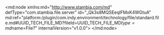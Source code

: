 <?xml version="1.0" encoding="UTF-8"?>
<md:node xmlns:md="http://www.stambia.com/md" defType="com.stambia.file.server" id="_Qk3s8MQSEeqlFMxK4WGtuA" md:ref="platform:/plugin/com.indy.environment/technology/file/standard.file.md#UUID_TECH_FILE_MD?fileId=UUID_TECH_FILE_MD$type=md$name=File?" internalVersion="v1.0.0">
  <node defType="com.stambia.file.directory" id="_Qk3s8cQSEeqlFMxK4WGtuA" name="humanResource_folder">
    <attribute defType="com.stambia.file.directory.path" id="_Qk3s8sQSEeqlFMxK4WGtuA" value="%{env:workspace_loc}%/Training/Files_Out/humanResource"/>
    <node defType="com.stambia.file.file" id="_Qk3s88QSEeqlFMxK4WGtuA" name="employeeList2">
      <attribute defType="com.stambia.file.file.type" id="_Qk3s9MQSEeqlFMxK4WGtuA" value="DELIMITED"/>
      <attribute defType="com.stambia.file.file.charsetName" id="_Qk3s9cQSEeqlFMxK4WGtuA"/>
      <attribute defType="com.stambia.file.file.lineSeparator" id="_Qk3s9sQSEeqlFMxK4WGtuA" value="0D0A"/>
      <attribute defType="com.stambia.file.file.fieldSeparator" id="_Qk3s98QSEeqlFMxK4WGtuA" value="3B"/>
      <attribute defType="com.stambia.file.file.stringDelimiter" id="_Qk3s-MQSEeqlFMxK4WGtuA"/>
      <attribute defType="com.stambia.file.file.decimalSeparator" id="_Qk3s-cQSEeqlFMxK4WGtuA" value="2E"/>
      <attribute defType="com.stambia.file.file.lineToSkip" id="_Qk3s-sQSEeqlFMxK4WGtuA" value="0"/>
      <attribute defType="com.stambia.file.file.lastLineToSkip" id="_Qk3s-8QSEeqlFMxK4WGtuA" value="0"/>
      <attribute defType="com.stambia.file.file.header" id="_Qk3s_MQSEeqlFMxK4WGtuA" value="1"/>
      <attribute defType="com.stambia.file.file.physicalName" id="_Qk4T0MQSEeqlFMxK4WGtuA" value="employeeList2.csv"/>
      <node defType="com.stambia.file.field" id="_Qk4T0cQSEeqlFMxK4WGtuA" name="HIERARCHY_MATRICULE_NUMBER" position="9">
        <attribute defType="com.stambia.file.field.size" id="_Qk4T0sQSEeqlFMxK4WGtuA" value="500"/>
        <attribute defType="com.stambia.file.field.type" id="_Qk4T08QSEeqlFMxK4WGtuA" value="String"/>
        <attribute defType="com.stambia.file.field.physicalName" id="_Qk4T1MQSEeqlFMxK4WGtuA" value="HIERARCHY_MATRICULE_NUMBER"/>
      </node>
      <node defType="com.stambia.file.field" id="_Qk4T1cQSEeqlFMxK4WGtuA" name="HIERARCHY_LEVEL" position="5">
        <attribute defType="com.stambia.file.field.size" id="_Qk4T1sQSEeqlFMxK4WGtuA" value="12"/>
        <attribute defType="com.stambia.file.field.type" id="_Qk4T18QSEeqlFMxK4WGtuA" value="Numeric"/>
        <attribute defType="com.stambia.file.field.physicalName" id="_Qk4T2MQSEeqlFMxK4WGtuA" value="HIERARCHY_LEVEL"/>
      </node>
      <node defType="com.stambia.file.field" id="_Qk4T2cQSEeqlFMxK4WGtuA" name="MATRICULE_NUMBER" position="1">
        <attribute defType="com.stambia.file.field.size" id="_Qk4T2sQSEeqlFMxK4WGtuA" value="12"/>
        <attribute defType="com.stambia.file.field.type" id="_Qk4T28QSEeqlFMxK4WGtuA" value="String"/>
        <attribute defType="com.stambia.file.field.physicalName" id="_Qk4T3MQSEeqlFMxK4WGtuA" value="MATRICULE_NUMBER"/>
      </node>
      <node defType="com.stambia.file.field" id="_Qk4T3cQSEeqlFMxK4WGtuA" name="SUPERVISOR_MATRICULE_NUMBER" position="4">
        <attribute defType="com.stambia.file.field.size" id="_Qk4T3sQSEeqlFMxK4WGtuA" value="12"/>
        <attribute defType="com.stambia.file.field.type" id="_Qk4T38QSEeqlFMxK4WGtuA" value="String"/>
        <attribute defType="com.stambia.file.field.physicalName" id="_Qk4T4MQSEeqlFMxK4WGtuA" value="SUPERVISOR_MATRICULE_NUMBER"/>
      </node>
      <node defType="com.stambia.file.field" id="_Qk4T4cQSEeqlFMxK4WGtuA" name="LASTNAME" position="3">
        <attribute defType="com.stambia.file.field.size" id="_Qk4T4sQSEeqlFMxK4WGtuA" value="59"/>
        <attribute defType="com.stambia.file.field.type" id="_Qk4T48QSEeqlFMxK4WGtuA" value="String"/>
        <attribute defType="com.stambia.file.field.physicalName" id="_Qk4T5MQSEeqlFMxK4WGtuA" value="LASTNAME"/>
      </node>
      <node defType="com.stambia.file.field" id="_Qk4T5cQSEeqlFMxK4WGtuA" name="HIERARCHY_NAME" position="8">
        <attribute defType="com.stambia.file.field.size" id="_Qk4T5sQSEeqlFMxK4WGtuA" value="83"/>
        <attribute defType="com.stambia.file.field.type" id="_Qk4T58QSEeqlFMxK4WGtuA" value="String"/>
        <attribute defType="com.stambia.file.field.physicalName" id="_Qk4T6MQSEeqlFMxK4WGtuA" value="HIERARCHY_NAME"/>
      </node>
      <node defType="com.stambia.file.field" id="_Qk4T6cQSEeqlFMxK4WGtuA" name="FIRSTNAME" position="2">
        <attribute defType="com.stambia.file.field.size" id="_Qk4T6sQSEeqlFMxK4WGtuA" value="58"/>
        <attribute defType="com.stambia.file.field.type" id="_Qk4T68QSEeqlFMxK4WGtuA" value="String"/>
        <attribute defType="com.stambia.file.field.physicalName" id="_Qk4T7MQSEeqlFMxK4WGtuA" value="FIRSTNAME"/>
      </node>
      <node defType="com.stambia.file.field" id="_Qk4T7cQSEeqlFMxK4WGtuA" name="DIRECTOR_NAME" position="7">
        <attribute defType="com.stambia.file.field.size" id="_Qk4T7sQSEeqlFMxK4WGtuA" value="62"/>
        <attribute defType="com.stambia.file.field.type" id="_Qk4T78QSEeqlFMxK4WGtuA" value="String"/>
        <attribute defType="com.stambia.file.field.physicalName" id="_Qk4T8MQSEeqlFMxK4WGtuA" value="DIRECTOR_NAME"/>
      </node>
      <node defType="com.stambia.file.field" id="_Qk4T8cQSEeqlFMxK4WGtuA" name="SUPERVISOR_NAME" position="6">
        <attribute defType="com.stambia.file.field.size" id="_Qk4T8sQSEeqlFMxK4WGtuA" value="63"/>
        <attribute defType="com.stambia.file.field.type" id="_Qk4T88QSEeqlFMxK4WGtuA" value="String"/>
        <attribute defType="com.stambia.file.field.physicalName" id="_Qk4T9MQSEeqlFMxK4WGtuA" value="SUPERVISOR_NAME"/>
      </node>
    </node>
  </node>
</md:node>